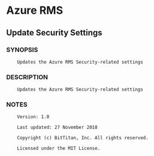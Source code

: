 # Azure RMS
## Update Security Settings
### SYNOPSIS
```
    Updates the Azure RMS Security-related settings
```
### DESCRIPTION
```
    Updates the Azure RMS Security-related settings
```
### NOTES
```
    Version: 1.0
    Last updated: 27 November 2018
    Copyright (c) BitTitan, Inc. All rights reserved.
    Licensed under the MIT License.
```

